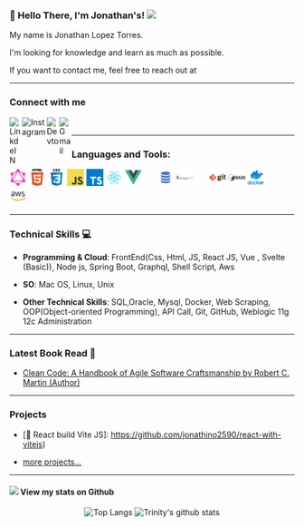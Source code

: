 ### 👋 Hello There, I'm Jonathan's!  <img src="https://github.com/TheDudeThatCode/TheDudeThatCode/blob/master/Assets/Earth.gif" width="24px">

My name is Jonathan Lopez Torres. 

I'm looking for knowledge and learn as much as possible.

If you want to contact me, feel free to reach out at 

----------
### Connect with me
<a target="_blank" href="https://www.linkedin.com/in/aryclenio-barros-060322135/">
  <img align="left" alt="LinkdeIN" width="22px" src="https://static-exp1.licdn.com/sc/h/al2o9zrvru7aqj8e1x2rzsrca" />
</a>
<a target="_blank" href="https://www.instagram.com/lopeztorres2590/">
  <img align="left" alt="Instagram" width="44px" src="https://i.blogs.es/84fb9a/instagram/1366_2000.jpg" />
</a>
<a target="_blank" href="https://about.me/jonathanlopeztorres">
  <img align="left" alt="Devto" width="22px" src="https://about.me/s3/h/favicon/favicon_48.d67d3678.png" />
</a>
<a target="_blank" href="mailto:jonathino2590@gmail.com">
  <img align="left" alt="Gmail" width="22px" src="https://cdn.icon-icons.com/icons2/2631/PNG/512/gmail_new_logo_icon_159149.png" />
</a>

<br />

----------
### Languages and Tools:


<!--
<img alt="webpack" height="30"  src="https://raw.githubusercontent.com/github/explore/80688e429a7d4ef2fca1e82350fe8e3517d3494d/topics/webpack/webpack.png" />
<img alt="angular" height="30" src="https://raw.githubusercontent.com/github/explore/80688e429a7d4ef2fca1e82350fe8e3517d3494d/topics/angular/angular.png" />
<img alt="Python" height="30" src="https://raw.githubusercontent.com/github/explore/80688e429a7d4ef2fca1e82350fe8e3517d3494d/topics/python/python.png" />
<img alt="Node.js" height="30" src="https://raw.githubusercontent.com/github/explore/80688e429a7d4ef2fca1e82350fe8e3517d3494d/topics/nodejs/nodejs.png" />
<img alt="MySQL" width="40px" src="https://raw.githubusercontent.com/github/explore/80688e429a7d4ef2fca1e82350fe8e3517d3494d/topics/mysql/mysql.png" />
<img alt="Visual Studio Code" height="30" src="https://raw.githubusercontent.com/github/explore/80688e429a7d4ef2fca1e82350fe8e3517d3494d/topics/visual-studio-code/visual-studio-code.png" /> 
<img alt="postgresql" height="30" src="https://raw.githubusercontent.com/github/explore/80688e429a7d4ef2fca1e82350fe8e3517d3494d/topics/postgresql/postgresql.png" />
<img alt="Spring" height="30" src="https://raw.githubusercontent.com/github/explore/80688e429a7d4ef2fca1e82350fe8e3517d3494d/topics/java/java.png" />
<img alt="Terminal" height="30" src="https://raw.githubusercontent.com/github/explore/80688e429a7d4ef2fca1e82350fe8e3517d3494d/topics/terminal/terminal.png" />
<img alt="GitHub" height="30" src="https://raw.githubusercontent.com/github/explore/78df643247d429f6cc873026c0622819ad797942/topics/github/github.png" />
<img alt="Kubernetes" height="30" src="https://raw.githubusercontent.com/jmnote/z-icons/master/16x16/kubernetes.png" />
<img alt="GCP" width="40" src="https://github.com/melanieshi0120/melanieshi0120/blob/master/images/GCP_LOG.png" />
<img alt="Azure" width="55" src="https://raw.githubusercontent.com/github/explore/80688e429a7d4ef2fca1e82350fe8e3517d3494d/topics/azure/azure.png" />

-->

<img alt="graphql" height="30" src="https://raw.githubusercontent.com/github/explore/80688e429a7d4ef2fca1e82350fe8e3517d3494d/topics/graphql/graphql.png" />
<img alt="HTML5" height="30" src="https://raw.githubusercontent.com/github/explore/80688e429a7d4ef2fca1e82350fe8e3517d3494d/topics/html/html.png" />
<img alt="CSS3" height="30" src="https://raw.githubusercontent.com/github/explore/80688e429a7d4ef2fca1e82350fe8e3517d3494d/topics/css/css.png" />
<img alt="JavaScript" height="30" src="https://raw.githubusercontent.com/github/explore/80688e429a7d4ef2fca1e82350fe8e3517d3494d/topics/javascript/javascript.png" />
<img height="30" src="https://raw.githubusercontent.com/github/explore/80688e429a7d4ef2fca1e82350fe8e3517d3494d/topics/typescript/typescript.png">
<img alt="React" height="30" src="https://raw.githubusercontent.com/github/explore/80688e429a7d4ef2fca1e82350fe8e3517d3494d/topics/react/react.png" />
<img alt="Vue" height="30" src="https://raw.githubusercontent.com/github/explore/80688e429a7d4ef2fca1e82350fe8e3517d3494d/topics/vue/vue.png" />
&nbsp;&nbsp;
&nbsp;&nbsp;
<img alt="SQL" height="30" src="https://raw.githubusercontent.com/github/explore/80688e429a7d4ef2fca1e82350fe8e3517d3494d/topics/sql/sql.png" />
<img alt="Mongodb" height="30" src="https://raw.githubusercontent.com/github/explore/80688e429a7d4ef2fca1e82350fe8e3517d3494d/topics/mongodb/mongodb.png" />
&nbsp;&nbsp;
&nbsp;&nbsp;
<img alt="Git" height="30" src="https://raw.githubusercontent.com/github/explore/80688e429a7d4ef2fca1e82350fe8e3517d3494d/topics/git/git.png" />
<img alt="Shell" height="30" src="https://raw.githubusercontent.com/github/explore/80688e429a7d4ef2fca1e82350fe8e3517d3494d/topics/bash/bash.png" />
<img alt="Docker" height="30" src="https://raw.githubusercontent.com/github/explore/80688e429a7d4ef2fca1e82350fe8e3517d3494d/topics/docker/docker.png" />
&nbsp;&nbsp;
&nbsp;&nbsp;
<img alt="AWS" height="30" src="https://raw.githubusercontent.com/github/explore/80688e429a7d4ef2fca1e82350fe8e3517d3494d/topics/aws/aws.png" />
&nbsp;&nbsp;
&nbsp;&nbsp;

----------
### Technical Skills 💻

- **Programming & Cloud**: 
FrontEnd(Css, Html, JS, React JS, Vue , Svelte (Basic)), Node js, Spring Boot, Graphql, Shell Script, Aws

- **SO**: 
Mac OS, Linux, Unix

- **Other Technical Skills**: SQL,Oracle, Mysql, Docker, Web Scraping, OOP(Object-oriented Programming), API Call, Git, GitHub, Weblogic 11g 12c Administration
---
### Latest Book Read 📕

- [Clean Code: A Handbook of Agile Software Craftsmanship by Robert C. Martin (Author) ](https://www.amazon.com/Clean-Code-Handbook-Software-Craftsmanship-ebook-dp-B001GSTOAM/dp/B001GSTOAM/ref=mt_other?_encoding=UTF8&me=&qid=1614262259)

---
### Projects
- [🧬 React build Vite JS]: https://github.com/jonathino2590/react-with-vitejs)

- [more projects...](https://github.com/jonathino2590?tab=repositories)

----------

#### <img src="https://media.giphy.com/media/VgCDAzcKvsR6OM0uWg/giphy.gif" width="50"> View my stats on Github 

<div align="center">

![Top Langs](https://github-readme-stats.vercel.app/api/top-langs/?username=jonathino2590&layout=compact)
![Trinity's github stats](https://github-readme-stats.vercel.app/api/?username=jonathino2590&show_icons=true&hide_border=true&count_private=true&hide=&cache_seconds=86400&theme=dark) 

</div>




